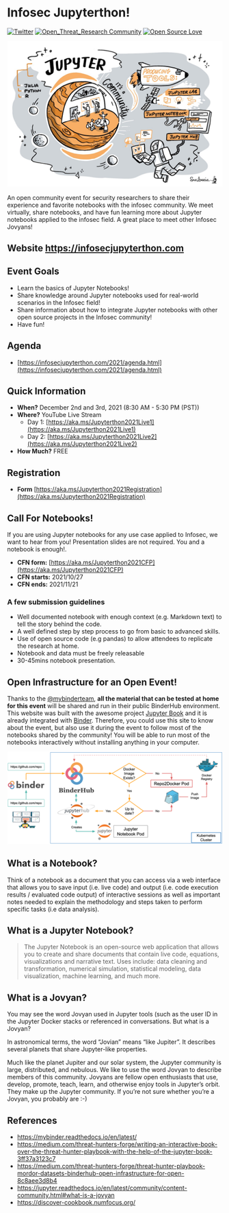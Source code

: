 # Infosec Jupyterthon!

[![Twitter](https://img.shields.io/twitter/follow/jupyterthon.svg?style=social&label=Follow)](https://twitter.com/jupyterthon)
[![Open_Threat_Research Community](https://img.shields.io/badge/Open_Threat_Research-Community-brightgreen.svg)](https://twitter.com/OTR_Community)
[![Open Source Love](https://badges.frapsoft.com/os/v3/open-source.svg?v=103)](https://github.com/ellerbrock/open-source-badges/)

<img src="docs/images/infosec-jupyterthon-main.png" width=700 alt="This image was created by Scriberia for The Turing Way community and is used under a CC-BY licence">

An open community event for security researchers to share their experience and favorite notebooks with the infosec community. We meet virtually, share notebooks, and have fun learning more about Jupyter notebooks applied to the infosec field. A great place to meet other Infosec Jovyans!

## Website https://infosecjupyterthon.com

## Event Goals

* Learn the basics of Jupyter Notebooks!
* Share knowledge around Jupyter notebooks used for real-world scenarios in the Infosec field!
* Share information about how to integrate Jupyter notebooks with other open source projects in the Infosec community!
* Have fun!

## Agenda
* [https://infosecjupyterthon.com/2021/agenda.html](https://infosecjupyterthon.com/2021/agenda.html)


## Quick Information
* **When?** December 2nd and 3rd, 2021 (8:30 AM - 5:30 PM (PST))
* **Where?** YouTube Live Stream
    * Day 1: [https://aka.ms/Jupyterthon2021Live1](https://aka.ms/Jupyterthon2021Live1)
    * Day 2: [https://aka.ms/Jupyterthon2021Live2](https://aka.ms/Jupyterthon2021Live2)
* **How Much?** FREE

## Registration
* **Form** [https://aka.ms/Jupyterthon2021Registration](https://aka.ms/Jupyterthon2021Registration)

## Call For Notebooks!
If you are using Jupyter notebooks for any use case applied to Infosec, we want to hear from you! Presentation slides are not required. You and a notebook is enough!.

* **CFN form:** [https://aka.ms/Jupyterthon2021CFP](https://aka.ms/Jupyterthon2021CFP)
* **CFN starts:** 2021/10/27
* **CFN ends:** 2021/11/21

### A few submission guidelines
* Well documented notebook with enough context (e.g. Markdown text) to tell the story behind the code.
* A well defined step by step process to go from basic to advanced skills.
* Use of open source code (e.g pandas) to allow attendees to replicate the research at home.
* Notebook and data must be freely releasable
* 30-45mins notebook presentation.

## Open Infrastructure for an Open Event!

Thanks to the [@mybinderteam](https://twitter.com/mybinderteam), **all the material that can be tested at home for this event** will be shared and run in their public BinderHub environment. This website was built with the awesome project [Jupyter Book](https://github.com/executablebooks/jupyter-book) and it is already integrated with [Binder](https://mybinder.org/). Therefore, you could use this site to know about the event, but also use it during the event to follow most of the notebooks shared by the community! You will be able to run most of the notebooks interactively without installing anything in your computer.

<img src="docs/images/binderhub-process.png" width=700 alt="Cyb3rWard0g">

## What is a Notebook?
Think of a notebook as a document that you can access via a web interface that allows you to save input (i.e. live code) and output (i.e. code execution results / evaluated code output) of interactive sessions as well as important notes needed to explain the methodology and steps taken to perform specific tasks (i.e data analysis).

## What is a Jupyter Notebook?
> The Jupyter Notebook is an open-source web application that allows you to create and share documents that contain live code, equations, visualizations and narrative text. Uses include: data cleaning and transformation, numerical simulation, statistical modeling, data visualization, machine learning, and much more.

## What is a Jovyan?

You may see the word Jovyan used in Jupyter tools (such as the user ID in the Jupyter Docker stacks or referenced in conversations. But what is a Jovyan?

In astronomical terms, the word “Jovian” means “like Jupiter”. It describes several planets that share Jupyter-like properties.

Much like the planet Jupiter and our solar system, the Jupyter community is large, distributed, and nebulous. We like to use the word Jovyan to describe members of this community. Jovyans are fellow open enthusiasts that use, develop, promote, teach, learn, and otherwise enjoy tools in Jupyter’s orbit. They make up the Jupyter community. If you’re not sure whether you’re a Jovyan, you probably are :-)

## References

* https://mybinder.readthedocs.io/en/latest/
* https://medium.com/threat-hunters-forge/writing-an-interactive-book-over-the-threat-hunter-playbook-with-the-help-of-the-jupyter-book-3ff37a3123c7
* https://medium.com/threat-hunters-forge/threat-hunter-playbook-mordor-datasets-binderhub-open-infrastructure-for-open-8c8aee3d8b4
* https://jupyter.readthedocs.io/en/latest/community/content-community.html#what-is-a-jovyan
* https://discover-cookbook.numfocus.org/